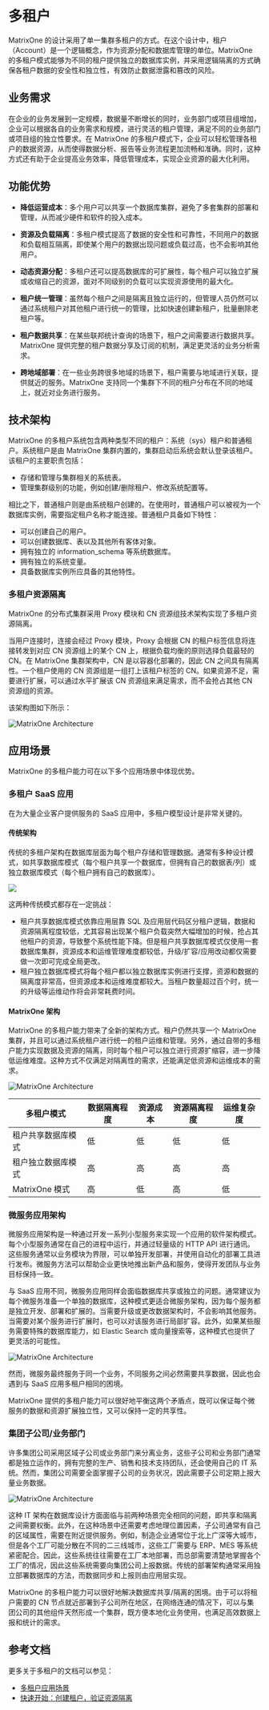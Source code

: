 # 多租户

MatrixOne 的设计采用了单一集群多租户的方式。在这个设计中，租户（Account）是一个逻辑概念，作为资源分配和数据库管理的单位。MatrixOne 的多租户模式能够为不同的租户提供独立的数据库实例，并采用逻辑隔离的方式确保各租户数据的安全性和独立性，有效防止数据泄露和篡改的风险。

## 业务需求

在企业的业务发展到一定规模，数据量不断增长的同时，业务部门或项目组增加，企业可以根据各自的业务需求和规模，进行灵活的租户管理，满足不同的业务部门或项目组的独立性要求。在 MatrixOne 的多租户模式下，企业可以轻松管理各租户的数据资源，从而使得数据分析、报告等业务流程更加流畅和准确。同时，这种方式还有助于企业提高业务效率，降低管理成本，实现企业资源的最大化利用。

## 功能优势

- **降低运营成本**：多个用户可以共享一个数据库集群，避免了多套集群的部署和管理，从而减少硬件和软件的投入成本。

- **资源及负载隔离**：多租户模式提高了数据的安全性和可靠性，不同用户的数据和负载相互隔离，即使某个用户的数据出现问题或负载过高，也不会影响其他用户。

- **动态资源分配**：多租户还可以提高数据库的可扩展性，每个租户可以独立扩展或收缩自己的资源，面对不同级别的负载可以实现资源使用的最大化。

- **租户统一管理**：虽然每个租户之间是隔离且独立运行的，但管理人员仍然可以通过系统租户对其他租户进行统一的管理，比如快速创建新租户，批量删除老租户等。

- **租户数据共享**：在某些联邦统计查询的场景下，租户之间需要进行数据共享。MatrixOne 提供完整的租户数据分享及订阅的机制，满足更灵活的业务分析需求。

- **跨地域部署**：在一些业务跨很多地域的场景下，租户需要与地域进行关联，提供就近的服务。MatrixOne 支持同一个集群下不同的租户分布在不同的地域上，就近对业务进行服务。

## 技术架构

MatrixOne 的多租户系统包含两种类型不同的租户：系统（sys）租户和普通租户。系统租户是由 MatrixOne 集群内置的，集群启动后系统会默认登录该租户。该租户的主要职责包括：

- 存储和管理与集群相关的系统表。
- 管理集群级别的功能，例如创建/删除租户、修改系统配置等。

相比之下，普通租户则是由系统租户创建的。在使用时，普通租户可以被视为一个数据库实例，需要指定租户名称才能连接。普通租户具备如下特性：

- 可以创建自己的用户。
- 可以创建数据库、表以及其他所有客体对象。
- 拥有独立的 information_schema 等系统数据库。
- 拥有独立的系统变量。
- 具备数据库实例所应具备的其他特性。

### 多租户资源隔离

MatrixOne 的分布式集群采用 Proxy 模块和 CN 资源组技术架构实现了多租户资源隔离。

当用户连接时，连接会经过 Proxy 模块，Proxy 会根据 CN 的租户标签信息将连接转发到对应 CN 资源组上的某个 CN 上，根据负载均衡的原则选择负载最轻的 CN。在 MatrixOne 集群架构中，CN 是以容器化部署的，因此 CN 之间具有隔离性。一个租户使用的 CN 资源组是一组打上该租户标签的 CN。如果资源不足，需要进行扩展，可以通过水平扩展该 CN 资源组来满足需求，而不会抢占其他 CN 资源组的资源。

该架构图如下所示：

![MatrixOne Architecture](https://community-shared-data-1308875761.cos.ap-beijing.myqcloud.com/artwork/docs/overview/multi-account-proxy.png)

## 应用场景

MatrixOne 的多租户能力可在以下多个应用场景中体现优势。

### 多租户 SaaS 应用

在为大量企业客户提供服务的 SaaS 应用中，多租户模型设计是非常关键的。

#### 传统架构

传统的多租户架构在数据库层面为每个租户存储和管理数据。通常有多种设计模式，如共享数据库模式（每个租户共享一个数据库，但拥有自己的数据表/列）或独立数据库模式（每个租户拥有自己的数据库）。

![](https://community-shared-data-1308875761.cos.ap-beijing.myqcloud.com/artwork/docs/overview/traditional-arch.png)

这两种传统模式都存在一定挑战：

- 租户共享数据库模式依靠应用层靠 SQL 及应用层代码区分租户逻辑，数据和资源隔离程度较低，尤其容易出现某个租户负载突然大幅增加的时候，抢占其他租户的资源，导致整个系统性能下降。但是租户共享数据库模式仅使用一套数据库集群，资源成本和运维管理难度都较低，升级/扩容/应用改动都仅需要做一次即可完成全局更改。
- 租户独立数据库模式将每个租户都以独立数据库实例进行支撑，资源和数据的隔离度非常高，但资源成本和运维难度都较大。当租户数量超过百个时，统一的升级等运维动作将会非常耗费时间。

#### MatrixOne 架构

MatrixOne 的多租户能力带来了全新的架构方式。租户仍然共享一个 MatrixOne 集群，并且可以通过系统租户进行统一的租户运维和管理。另外，通过自带的多租户能力实现数据及资源的隔离，同时每个租户可以独立进行资源扩缩容，进一步降低运维难度。这种方式不仅满足对隔离性的需求，还能满足低资源和运维成本的需求。

![MatrixOne Architecture](https://community-shared-data-1308875761.cos.ap-beijing.myqcloud.com/artwork/docs/overview/mo-account-arch.png)

|多租户模式|数据隔离程度|资源成本|资源隔离程度|运维复杂度|
|---|---|---|---|---|
|租户共享数据库模式|低|低|低|低|
|租户独立数据库模式|高|高|高|高|
|MatrixOne 模式|高|低|高|低|

### 微服务应用架构

微服务应用架构是一种通过开发一系列小型服务来实现一个应用的软件架构模式。每个小型服务通常在自己的进程中运行，并通过轻量级的 HTTP API 进行通讯。这些服务通常以业务模块为界限，可以单独开发部署，并使用自动化的部署工具进行发布。微服务方法可以帮助企业更快地推出新产品和服务，使得开发团队与业务目标保持一致。

与 SaaS 应用不同，微服务应用同样会面临数据库共享或独立的问题。通常建议为每个微服务准备一个单独的数据库，这种模式更适合微服务架构，因为每个服务都是独立开发、部署和扩展的。当需要升级或更改数据架构时，不会影响其他服务。当需要对某个服务进行扩展时，也可以对该服务进行局部扩容。此外，如果某些服务需要特殊的数据库能力，如 Elastic Search 或向量搜索等，这种模式也提供了更灵活的可能性。

![MatrixOne Architecture](https://community-shared-data-1308875761.cos.ap-beijing.myqcloud.com/artwork/docs/overview/microservice-arch.png)

然而，微服务最终服务于同一个业务，不同服务之间必然需要共享数据，因此也会遇到与 SaaS 应用多租户相同的困境。

MatrixOne 提供的多租户能力可以很好地平衡这两个矛盾点，既可以保证每个微服务的数据和资源扩展独立性，又可以保持一定的共享性。

### 集团子公司/业务部门

许多集团公司采用区域子公司或业务部门来分离业务，这些子公司和业务部门通常都是独立运作的，拥有完整的生产、销售和技术支持团队，还会使用自己的 IT 系统。然而，集团公司需要全面掌握子公司的业务状况，因此需要子公司定期上报大量业务数据。

![MatrixOne Architecture](https://community-shared-data-1308875761.cos.ap-beijing.myqcloud.com/artwork/docs/overview/business.png)

这种 IT 架构在数据库设计方面面临与前两种场景完全相同的问题，即共享和隔离之间需要权衡。此外，在这种场景中还需要考虑地理位置因素，子公司通常有自己的区域属性，需要在附近提供服务。例如，制造企业通常位于北上广深等大城市，但是各个工厂可能分散在不同的二三线城市，这些工厂需要与 ERP、MES 等系统紧密配合。因此，这些系统往往需要在工厂本地部署，而总部需要清楚地掌握各个工厂的情况，因此这些系统需要向集团公司上报数据。传统的部署架构通常采用独立部署数据库的方法，而数据同步和上报则由应用层实现。

MatrixOne 的多租户能力可以很好地解决数据库共享/隔离的困境。由于可以将租户需要的 CN 节点就近部署到子公司所在地区，在网络连通的情况下，可以与集团公司的其他组件天然形成一个集群，既方便本地化业务使用，也满足高效数据上报和统计的需求。

## 参考文档

更多关于多租户的文档可以参见：

- [多租户应用场景](../../Security/role-priviledge-management/app-scenarios.md)
- [快速开始：创建租户，验证资源隔离](../../Security/how-tos/quick-start-create-account.md)
